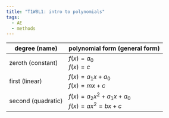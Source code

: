 ```yaml
---
title: "T1W8L1: intro to polynomials"
tags:
  - AE
  - methods
---
```


| degree (name)      | polynomial form (general form)                         |
| ------------------ | ------------------------------------------------------ |
| zeroth (constant)  | $f(x)=a_0$ <br /> $f(x)=c$                             |
| first (linear)     | $f(x)=a_{1}x + a_{0}$ <br /> $f(x)=mx+c$               |
| second (quadratic) | $f(x)=a_{2}x^2+ a_{1}x +a_{0}$ <br /> $f(x)=ax^2=bx+c$ |
